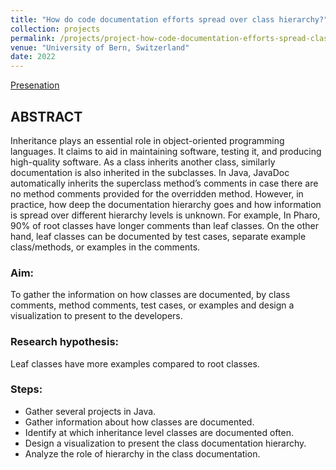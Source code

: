 ```yaml
---
title: "How do code documentation efforts spread over class hierarchy?"
collection: projects
permalink: /projects/project-how-code-documentation-efforts-spread-class-hierarchy
venue: "University of Bern, Switzerland"
date: 2022
---
```


[Presenation](https://poojaruhal.github.io/files/Slides-How-code-documentation-efforts-spread-class-hierarchy.pdf)

## ABSTRACT
Inheritance plays an essential role in object-oriented programming languages. It claims to aid in maintaining software, testing it, and producing high-quality software. As a class inherits another class, similarly documentation is also inherited in the subclasses. In Java, JavaDoc automatically inherits the superclass method’s comments in case there are no method comments provided for the overridden method. However, in practice, how deep the documentation hierarchy goes and how information is spread over different hierarchy levels is unknown. For example, In Pharo, 90% of root classes have longer comments than leaf classes. On the other hand, leaf classes can be documented by test cases, separate example class/methods, or examples in the comments.

### Aim: 
To gather the information on how classes are documented, by class comments, method comments, test cases, or examples and design a visualization to present to the developers.

### Research hypothesis: 
Leaf classes have more examples compared to root classes.

### Steps:
- Gather several projects in Java.
- Gather information about how classes are documented.
- Identify at which inheritance level classes are documented often.
- Design a visualization to present the class documentation hierarchy.
- Analyze the role of hierarchy in the class documentation.
